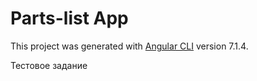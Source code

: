 # Parts-list App

This project was generated with [Angular CLI](https://github.com/angular/angular-cli) version 7.1.4.

Тестовое задание 
